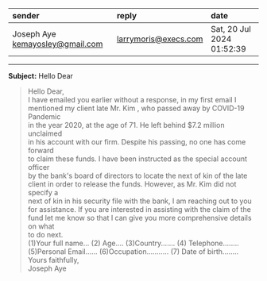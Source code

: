 | sender                             | reply                | date                       |
|:-----------------------------------|:---------------------|:---------------------------|
| Joseph Aye <kemayosley@gmail.com>  | larrymoris@execs.com | Sat, 20 Jul 2024 01:52:39  |

---

**Subject:**         Hello Dear

> Hello Dear,  
> I have emailed you earlier without a response, in my first email I  
> mentioned my client late Mr. Kim , who passed away by  COVID-19  Pandemic  
> in the year 2020, at the age of 71. He left behind $7.2 million unclaimed  
> in his account with our firm. Despite his passing, no one has come forward  
> to claim these funds. I have been instructed as the special account officer  
> by the bank's board of directors to locate the next of kin of the late  
> client in order to release the funds. However, as Mr. Kim did not specify a  
> next of kin in his security file with the bank, I am reaching out to you  
> for assistance. If you are interested in assisting with the claim of the  
> fund let me know so that I can give you more comprehensive details on what  
> to do next.  
> (1)Your full name...  (2) Age....  (3)Country....... (4) Telephone........  
> (5)Personal Email...... (6)Occupation........... (7) Date of birth........  
> Yours faithfully,  
> Joseph Aye

